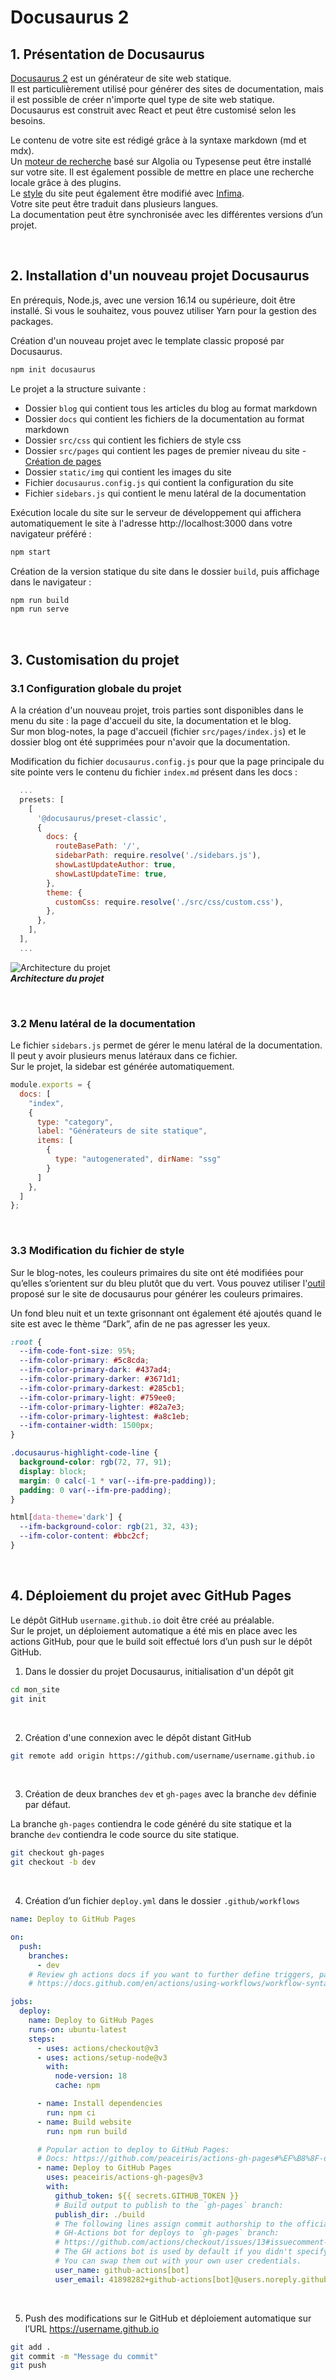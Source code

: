 # Docusaurus 2

## 1. Présentation de Docusaurus
[Docusaurus 2](https://v2.docusaurus.io/) est un générateur de site web statique.  
Il est particulièrement utilisé pour générer des sites de documentation, mais il est possible de créer n'importe quel type de site web statique. Docusaurus est construit avec React et peut être customisé selon les besoins.  

Le contenu de votre site est rédigé grâce à la syntaxe markdown (md et mdx).  
Un [moteur de recherche](https://v2.docusaurus.io/docs/search/) basé sur Algolia ou Typesense peut être installé sur votre site. Il est également possible de mettre en place une recherche locale grâce à des plugins.  
Le [style](https://v2.docusaurus.io/docs/styling-layout/#styling-your-site-with-infima) du site peut également être modifié avec [Infima](https://facebookincubator.github.io/infima/).  
Votre site peut être traduit dans plusieurs langues.  
La documentation peut être synchronisée avec les différentes versions d’un projet.

<br/>

## 2. Installation d'un nouveau projet Docusaurus
En prérequis, Node.js, avec une version 16.14 ou supérieure, doit être installé. Si vous le souhaitez, vous pouvez utiliser Yarn pour la gestion des packages.

Création d'un nouveau projet avec le template classic proposé par Docusaurus.
```bash
npm init docusaurus
```

Le projet a la structure suivante :
- Dossier `blog` qui contient tous les articles du blog au format markdown
- Dossier `docs` qui contient les fichiers de la documentation au format markdown
- Dossier `src/css` qui contient les fichiers de style css
- Dossier `src/pages` qui contient les pages de premier niveau du site - [Création de pages](https://v2.docusaurus.io/docs/creating-pages/)
- Dossier `static/img` qui contient les images du site
- Fichier `docusaurus.config.js` qui contient la configuration du site
- Fichier `sidebars.js` qui contient le menu latéral de la documentation

Exécution locale du site sur le serveur de développement qui affichera automatiquement le site à l'adresse http://localhost:3000 dans votre navigateur préféré : 
```bash
npm start
```

Création de la version statique du site dans le dossier `build`, puis affichage dans le navigateur :
```bash
npm run build
npm run serve
```

<br/>

## 3. Customisation du projet
### 3.1 Configuration globale du projet
A la création d'un nouveau projet, trois parties sont disponibles dans le menu du site : la page d'accueil du site, la documentation et le blog.  
Sur mon blog-notes, la page d'accueil (fichier `src/pages/index.js`) et le dossier blog ont été supprimées pour n'avoir que la documentation.

Modification du fichier `docusaurus.config.js` pour que la page principale du site pointe vers le contenu du fichier `index.md` présent dans les docs :
```javascript {7-8} title="docusaurus.config.js"
  ...
  presets: [
    [
      '@docusaurus/preset-classic',
      {
        docs: {
          routeBasePath: '/',
          sidebarPath: require.resolve('./sidebars.js'),
          showLastUpdateAuthor: true,
          showLastUpdateTime: true,
        },
        theme: {
          customCss: require.resolve('./src/css/custom.css'),
        },
      },
    ],
  ],
  ...
```
<p align="center">

![Architecture du projet](../../src/images/docusaurus_1.png)   
***Architecture du projet***
</p>

<br/>

### 3.2 Menu latéral de la documentation
Le fichier `sidebars.js` permet de gérer le menu latéral de la documentation. Il peut y avoir plusieurs menus latéraux dans ce fichier.  
Sur le projet, la sidebar est générée automatiquement.

```javascript title="sidebars.js"
module.exports = {
  docs: [
    "index",
    {
      type: "category",
      label: "Générateurs de site statique",
      items: [
        {
          type: "autogenerated", dirName: "ssg"
        }
      ]
    },
  ]
};
```

<br/>

### 3.3 Modification du fichier de style
Sur le blog-notes, les couleurs primaires du site ont été modifiées pour qu’elles s’orientent sur du bleu plutôt que du vert. Vous pouvez utiliser l'[outil](https://v2.docusaurus.io/docs/styling-layout#styling-your-site-with-infima) proposé sur le site de docusaurus pour générer les couleurs primaires.

Un fond bleu nuit et un texte grisonnant ont également été ajoutés quand le site est avec le thème “Dark”, afin de ne pas agresser les yeux.

```css title="src/css/custom.css"
:root {
  --ifm-code-font-size: 95%;
  --ifm-color-primary: #5c8cda;
  --ifm-color-primary-dark: #437ad4;
  --ifm-color-primary-darker: #3671d1;
  --ifm-color-primary-darkest: #285cb1;
  --ifm-color-primary-light: #759ee0;
  --ifm-color-primary-lighter: #82a7e3;
  --ifm-color-primary-lightest: #a8c1eb;
  --ifm-container-width: 1500px;
}

.docusaurus-highlight-code-line {
  background-color: rgb(72, 77, 91);
  display: block;
  margin: 0 calc(-1 * var(--ifm-pre-padding));
  padding: 0 var(--ifm-pre-padding);
}

html[data-theme='dark'] {
  --ifm-background-color: rgb(21, 32, 43);
  --ifm-color-content: #bbc2cf;
}
```

<br/>

## 4. Déploiement du projet avec GitHub Pages
Le dépôt GitHub `username.github.io` doit être créé au préalable.  
Sur le projet, un déploiement automatique a été mis en place avec les actions GitHub, pour que le build soit effectué lors d’un push sur le dépôt GitHub.

1. Dans le dossier du projet Docusaurus, initialisation d'un dépôt git
```bash
cd mon_site
git init
``` 
<br/>

2. Création d'une connexion avec le dépôt distant GitHub
```bash
git remote add origin https://github.com/username/username.github.io
```
<br/>

3. Création de deux branches `dev` et `gh-pages` avec la branche `dev` définie par défaut.

La branche `gh-pages` contiendra le code généré du site statique et la branche `dev` contiendra le code source du site statique.
```bash
git checkout gh-pages
git checkout -b dev
```
<br/>

4. Création d’un fichier `deploy.yml` dans le dossier `.github/workflows`
```yaml
name: Deploy to GitHub Pages

on:
  push:
    branches:
      - dev
    # Review gh actions docs if you want to further define triggers, paths, etc
    # https://docs.github.com/en/actions/using-workflows/workflow-syntax-for-github-actions#on

jobs:
  deploy:
    name: Deploy to GitHub Pages
    runs-on: ubuntu-latest
    steps:
      - uses: actions/checkout@v3
      - uses: actions/setup-node@v3
        with:
          node-version: 18
          cache: npm

      - name: Install dependencies
        run: npm ci
      - name: Build website
        run: npm run build

      # Popular action to deploy to GitHub Pages:
      # Docs: https://github.com/peaceiris/actions-gh-pages#%EF%B8%8F-docusaurus
      - name: Deploy to GitHub Pages
        uses: peaceiris/actions-gh-pages@v3
        with:
          github_token: ${{ secrets.GITHUB_TOKEN }}
          # Build output to publish to the `gh-pages` branch:
          publish_dir: ./build
          # The following lines assign commit authorship to the official
          # GH-Actions bot for deploys to `gh-pages` branch:
          # https://github.com/actions/checkout/issues/13#issuecomment-724415212
          # The GH actions bot is used by default if you didn't specify the two fields.
          # You can swap them out with your own user credentials.
          user_name: github-actions[bot]
          user_email: 41898282+github-actions[bot]@users.noreply.github.com
```
<br/>

5. Push des modifications sur le GitHub et déploiement automatique sur l’URL https://username.github.io
```bash
git add .
git commit -m "Message du commit"
git push
```
